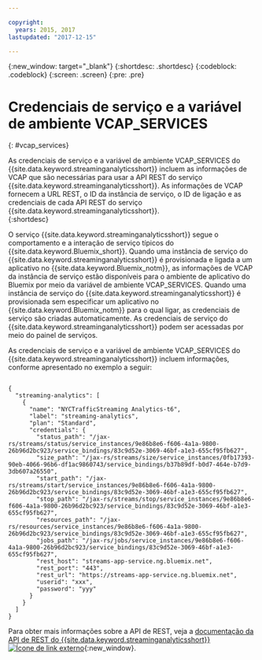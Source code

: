 ```yaml
---

copyright:
  years: 2015, 2017
lastupdated: "2017-12-15"

---
```


<!-- Attribute definitions -->
{:new_window: target="_blank"}
{:shortdesc: .shortdesc}
{:codeblock: .codeblock}
{:screen: .screen}
{:pre: .pre}

# Credenciais de serviço e a variável de ambiente VCAP_SERVICES
{: #vcap_services}

As credenciais de serviço e a variável de ambiente VCAP_SERVICES do {{site.data.keyword.streaminganalyticsshort}} incluem as informações de VCAP que são
necessárias para usar a API REST do serviço {{site.data.keyword.streaminganalyticsshort}}. As informações de VCAP fornecem a URL REST, o ID da instância de
serviço, o ID de ligação e as credenciais de cada API REST do serviço {{site.data.keyword.streaminganalyticsshort}}.  
{:shortdesc}


O serviço {{site.data.keyword.streaminganalyticsshort}} segue o comportamento e a interação de serviço típicos do
{{site.data.keyword.Bluemix_short}}. Quando uma instância de serviço do {{site.data.keyword.streaminganalyticsshort}} é provisionada e ligada a um aplicativo no {{site.data.keyword.Bluemix_notm}}, as informações de VCAP da instância de serviço estão disponíveis para o ambiente de aplicativo do Bluemix por meio da variável de ambiente VCAP_SERVICES. Quando uma instância de serviço do {{site.data.keyword.streaminganalyticsshort}} é provisionada sem especificar um aplicativo no {{site.data.keyword.Bluemix_notm}} para o qual ligar, as credenciais de serviço são criadas automaticamente. As
credenciais de serviço do {{site.data.keyword.streaminganalyticsshort}} podem ser acessadas por meio do painel de serviços.


As credenciais de serviço e a variável de ambiente VCAP_SERVICES do {{site.data.keyword.streaminganalyticsshort}} incluem informações, conforme
apresentado no exemplo a seguir:

<pre><code>
{
  "streaming-analytics": [
    {
      "name": "NYCTrafficStreaming Analytics-t6",
      "label": "streaming-analytics",
      "plan": "Standard",
      "credentials": {
        "status_path": "/jax-rs/streams/status/service_instances/9e86b8e6-f606-4a1a-9800-26b96d2bc923/service_bindings/83c9d52e-3069-46bf-a1e3-655cf95fb627",
        "size_path": "/jax-rs/streams/size/service_instances/0fb17393-90eb-4066-96b6-df1ac9860743/service_bindings/b37b89df-b0d7-464e-b7d9-3db607a26550",
        "start_path": "/jax-rs/streams/start/service_instances/9e86b8e6-f606-4a1a-9800-26b96d2bc923/service_bindings/83c9d52e-3069-46bf-a1e3-655cf95fb627",
        "stop_path": "/jax-rs/streams/stop/service_instances/9e86b8e6-f606-4a1a-9800-26b96d2bc923/service_bindings/83c9d52e-3069-46bf-a1e3-655cf95fb627",
        "resources_path": "/jax-rs/resources/service_instances/9e86b8e6-f606-4a1a-9800-26b96d2bc923/service_bindings/83c9d52e-3069-46bf-a1e3-655cf95fb627",
        "jobs_path": "/jax-rs/jobs/service_instances/9e86b8e6-f606-4a1a-9800-26b96d2bc923/service_bindings/83c9d52e-3069-46bf-a1e3-655cf95fb627",
        "rest_host": "streams-app-service.ng.bluemix.net",
        "rest_port": "443",
        "rest_url": "https://streams-app-service.ng.bluemix.net",
        "userid": "xxx",
        "password": "yyy"
      }
    }
  ]
}	  
</code></pre>

Para obter mais informações sobre a API de REST, veja a [documentação da API de REST do {{site.data.keyword.streaminganalyticsshort}}![Ícone de link externo](../../icons/launch-glyph.svg "Ícone de link externo")](https://console.ng.bluemix.net/apidocs/220){:new_window}.
